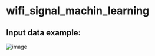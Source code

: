 # wifi_signal_machin_learning


## Input data example:
![image](https://user-images.githubusercontent.com/40317107/139095421-e1932193-20ea-464d-a2cb-d7f8dda19397.png)

